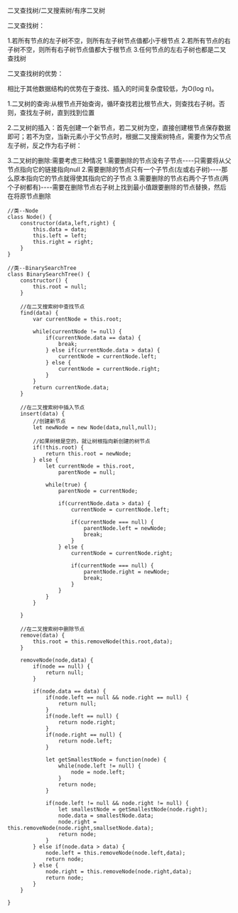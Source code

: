 二叉查找树/二叉搜索树/有序二叉树

二叉查找树：

1.若所有节点的左子树不空，则所有左子树节点值都小于根节点
2.若所有节点的右子树不空，则所有右子树节点值都大于根节点
3.任何节点的左右子树也都是二叉查找树

二叉查找树的优势：

相比于其他数据结构的优势在于查找、插入的时间复杂度较低，为O(log n)。

1.二叉树的查询:从根节点开始查询，循环查找若比根节点大，则查找右子树。否则，查找左子树，直到找到位置

2.二叉树的插入：首先创建一个新节点，若二叉树为空，直接创建根节点保存数据即可；若不为空，当新元素小于父节点时，根据二叉搜索树特点，需要作为父节点左子树，反之作为右子树：

3.二叉树的删除:需要考虑三种情况
    1.需要删除的节点没有子节点----只需要将从父节点指向它的链接指向null
    2.需要删除的节点只有一个子节点(左或右子树)----那么原本指向它的节点就得使其指向它的子节点
    3.需要删除的节点右两个子节点(两个子树都有)----需要在删除节点右子树上找到最小值跟要删除的节点替换，然后在将原节点删除

```
//类--Node
class Node() {
    constructor(data,left,right) {
        this.data = data;
        this.left = left;
        this.right = right;
    }
}

//类--BinarySearchTree
class BinarySearchTree() {
    constructor() {
        this.root = null;
    }

    //在二叉搜索树中查找节点
    find(data) {
        var currentNode = this.root;

        while(currentNode != null) {
            if(currentNode.data == data) {
                break;
            } else if(currentNode.data > data) {
                currentNode = currentNode.left;
            } else {
                currentNode = currentNode.right;
            }
        }
        return currentNode.data;
    }

    //在二叉搜索树中插入节点
    insert(data) {
        //创建新节点
        let newNode = new Node(data,null,null);

        //如果树根是空的，就让树根指向新创建的树节点
        if(!this.root) {
            return this.root = newNode;
        } else {
            let currentNode = this.root,
                parentNode = null;

            while(true) {
                parentNode = currentNode;

                if(currentNode.data > data) {
                    currentNode = currentNode.left;

                    if(currentNode === null) {
                        parentNode.left = newNode;
                        break;
                    }
                } else {
                    currentNode = currentNode.right;

                    if(currentNode === null) {
                        parentNode.right = newNode;
                        break;
                    }
                }
            }
        }

    }

    //在二叉搜索树中删除节点
    remove(data) {
        this.root = this.removeNode(this.root,data);
    }

    removeNode(node,data) {
        if(node == null) {
            return null;
        }

        if(node.data == data) {
            if(node.left == null && node.right == null) {
                return null;
            }
            if(node.left == null) {
                return node.right;
            }
            if(node.right == null) {
                return node.left;
            }

            let getSmallestNode = function(node) {
                while(node.left != null) {
                    node = node.left;
                }
                return node;
            }

            if(node.left != null && node.right != null) {
                let smallestNode = getSmallestNode(node.right);
                node.data = smallestNode.data;
                node.right = this.removeNode(node.right,smallsetNode.data);
                return node;
            }
        } else if(node.data > data) {
            node.left = this.removeNode(node.left,data);
            return node;
        } else {
            node.right = this.removeNode(node.right,data);
            return node;
        }
    }

}

```

